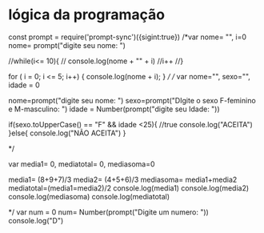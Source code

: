 # lógica da programação
const prompt = require('prompt-sync')({sigint:true})
/*var nome= "", i=0
nome= prompt("digite seu nome: ")

//while(i<= 10){
  //  console.log(nome + "" + i)
    //i++
//}

for ( i = 0; i <= 5; i++) {
   console.log(nome + i);
  }
  */
 /*
 var nome="", sexo="", idade = 0

 nome=prompt("digite seu nome: ")
 sexo=prompt("DIgite o sexo F-feminino e M-masculino: ")
 idade = Number(prompt("digite seu Idade: "))

 if(sexo.toUpperCase() == "F" && idade <25){ //true
    console.log("ACEITA")
 }else{
    console.log("NÃO ACEITA")
 }

 */

 var media1= 0, mediatotal= 0, mediasoma=0

 media1= (8+9+7)/3
 media2= (4+5+6)/3
 mediasoma= media1+media2
 mediatotal=(media1=media2)/2
 console.log(media1)
 console.log(media2)
 console.log(mediasoma)
 console.log(mediatotal)

 */
var num = 0
num= Number(prompt("Digite um numero: "))
console.log("D")
